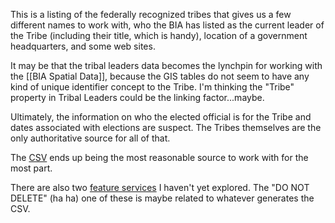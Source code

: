 This is a listing of the federally recognized tribes that gives us a few different names to work with, who the BIA has listed as the current leader of the Tribe (including their title, which is handy), location of a government headquarters, and some web sites.

It may be that the tribal leaders data becomes the lynchpin for working with the [[BIA Spatial Data]], because the GIS tables do not seem to have any kind of unique identifier concept to the Tribe. I'm thinking the "Tribe" property in Tribal Leaders could be the linking factor...maybe.

Ultimately, the information on who the elected official is for the Tribe and dates associated with elections are suspect. The Tribes themselves are the only authoritative source for all of that.

The [CSV](https://www.bia.gov/service/tribal-leaders-directory/tld-csvexcel-dataset#additional-information-2) ends up being the most reasonable source to work with for the most part.

There are also two [feature services](https://biamaps.doi.gov/server/rest/services/Hosted) I haven't yet explored. The "DO NOT DELETE" (ha ha) one of these is maybe related to whatever generates the CSV.